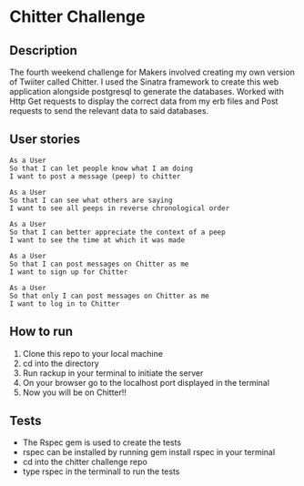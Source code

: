 Chitter Challenge
=================


Description
---------

The fourth weekend challenge for Makers involved creating my own version of Twiiter called Chitter. I used the Sinatra framework to create this web application alongside postgresql to generate the databases. Worked with Http Get requests to display the correct data from my erb files and Post requests to send the relevant data to said databases.  

User stories
-------

```
As a User
So that I can let people know what I am doing  
I want to post a message (peep) to chitter

As a User
So that I can see what others are saying  
I want to see all peeps in reverse chronological order

As a User
So that I can better appreciate the context of a peep
I want to see the time at which it was made

As a User
So that I can post messages on Chitter as me
I want to sign up for Chitter

As a User
So that only I can post messages on Chitter as me
I want to log in to Chitter

```

How to run
-------

1. Clone this repo to your local machine
2. cd into the directory
3. Run rackup in your terminal to initiate the server
4. On your browser go to the localhost port displayed in the terminal
5. Now you will be on Chitter!!

Tests
-----

- The Rspec gem is used to create the tests
- rspec can be installed by running gem install rspec in your terminal
- cd into the chitter challenge repo
- type rspec in the terminall to run the tests
